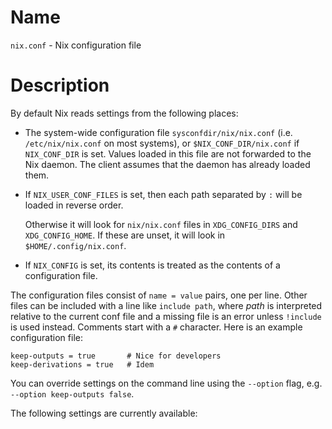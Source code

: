# Name

`nix.conf` - Nix configuration file

# Description

By default Nix reads settings from the following places:

  - The system-wide configuration file `sysconfdir/nix/nix.conf` (i.e.
    `/etc/nix/nix.conf` on most systems), or `$NIX_CONF_DIR/nix.conf` if
    `NIX_CONF_DIR` is set. Values loaded in this file are not forwarded
    to the Nix daemon. The client assumes that the daemon has already
    loaded them.

  - If `NIX_USER_CONF_FILES` is set, then each path separated by `:`
    will be loaded in reverse order.

    Otherwise it will look for `nix/nix.conf` files in `XDG_CONFIG_DIRS`
    and `XDG_CONFIG_HOME`. If these are unset, it will look in
    `$HOME/.config/nix.conf`.

  - If `NIX_CONFIG` is set, its contents is treated as the contents of
    a configuration file.

The configuration files consist of `name =
value` pairs, one per line. Other files can be included with a line like
`include
path`, where *path* is interpreted relative to the current conf file and
a missing file is an error unless `!include` is used instead. Comments
start with a `#` character. Here is an example configuration file:

    keep-outputs = true       # Nice for developers
    keep-derivations = true   # Idem

You can override settings on the command line using the `--option` flag,
e.g. `--option keep-outputs
false`.

The following settings are currently available:

